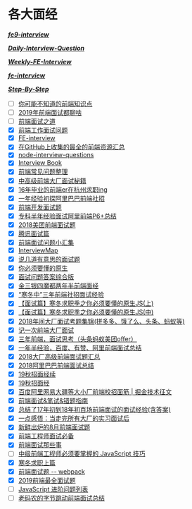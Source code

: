  #  各大面经 #
 
***[fe9-interview](https://github.com/frontend9/fe9-interview)***

***[Daily-Interview-Question](https://github.com/Advanced-Frontend/Daily-Interview-Question)***

***[Weekly-FE-Interview](https://github.com/airuikun/Weekly-FE-Interview)***

***[fe-interview](https://github.com/haizlin/fe-interview)***

***[Step-By-Step](https://github.com/YvetteLau/Step-By-Step)***

- [ ] [你可能不知道的前端知识点](https://github.com/justjavac/the-front-end-knowledge-you-may-not-know)
- [ ] [2019年前端面试都聊啥](https://mp.weixin.qq.com/s/e-IC588SZPJK2QRBm3KuHA)
- [ ] [前端面试之道](https://wangtunan.github.io/blog/interview/#javascript%E5%9F%BA%E7%A1%80%E7%9F%A5%E8%AF%86%E9%9D%A2%E8%AF%95%E9%A2%98)
- [x] [前端工作面试问题](https://h5bp.org/Front-end-Developer-Interview-Questions/translations/chinese/)
- [x] [FE-interview](https://github.com/qiu-deqing/FE-interview)
- [x] [在GitHub上收集的最全的前端资源汇总](https://github.com/helloqingfeng/Awsome-Front-End-learning-resource)
- [x] [node-interview-questions](https://github.com/jimuyouyou/node-interview-questions)
- [x] [Interview Book](https://github.com/Mountain-Buzhou/Interview-Book)
- [x] [前端常见问题整理](https://juejin.im/post/5ac43e7c6fb9a028d1414f84)
- [x] [中高级前端大厂面试秘籍](https://juejin.im/post/5c64d15d6fb9a049d37f9c20)
- [x] [16年毕业的前端er在杭州求职ing](https://juejin.im/post/5a64541bf265da3e2d338862)
- [x] [一年经验初探阿里巴巴前端社招](https://github.com/jawil/blog/issues/22)
- [x] [前端开发面试题](https://github.com/markyun/My-blog/tree/master/Front-end-Developer-Questions)
- [x] [专科半年经验面试阿里前端P6+总结](https://juejin.im/post/5a92c23b5188257a6b06110b)
- [x] [2018美团前端面试题](https://juejin.im/post/5a96c6326fb9a063626408c8)
- [x] [腾讯面试篇](https://juejin.im/post/5c1eec7bf265da61477034ae)
- [x] [前端面试问题小汇集](https://juejin.im/post/5abf8a25f265da23994ea8fa?utm_medium=fe&utm_source=weixinqun)
- [x] [InterviewMap](https://yuchengkai.cn/docs/frontend/#%E5%86%85%E7%BD%AE%E7%B1%BB%E5%9E%8B)
- [x] [说几道有意思的面试题](https://juejin.im/post/5c7a346f518825620677ebe8)
- [x] [你必须要懂的原生](https://juejin.im/post/5cab0c45f265da2513734390)
- [x] [面试问题答案综合版](https://github.com/poetries/FE-Interview-Questions/issues/2)
- [x] [金三银四魔都两年半前端面经](https://juejin.im/post/5cb87f9df265da03555c78ec)
- [x] [“寒冬中”三年前端社招面试经验](https://juejin.im/post/5cb99067f265da038860b239?from=groupmessage&isappinstalled=0)
- [x] [【面试篇】寒冬求职季之你必须要懂的原生JS(上)](https://juejin.im/post/5cab0c45f265da2513734390)
- [x] [【面试篇】寒冬求职季之你必须要懂的原生JS(中)](https://juejin.im/post/5cbd1e33e51d45789161d053)
- [x] [2018年间大厂面试考题集锦(拼多多、饿了么、头条、蚂蚁等)](https://juejin.im/post/5c6297626fb9a04a0e2dada7)
- [x] [记一次前端大厂面试](https://www.zhihu.com/question/41466747/answer/603319365)
- [x] [三年前端，面试思考（头条蚂蚁美团offer）](https://mp.weixin.qq.com/s?__biz=MzI5MjUxNjA4Mw==&mid=2247484348&idx=1&sn=18f6467ddcb4376be022f72e903f7ebc&chksm=ec017a20db76f33677f5677d53d2a52a5b168fdd758abb967c9be5d5f173ff55276e27b55e1d&scene=0&xtrack=1&ascene=56&devicetype=iOS12.0.1&version=16070322&nettype=WIFI&abtest_cookie=BQABAAoACwANABMAFAAFACOXHgBZmR4AhZkeAIqZHgCMmR4AAAA%3D&lang=zh_CN&fontScale=100&pass_ticket=mvN3L77m1anuvk9fxaZLFPLf2Tmj4Av4WWay1z2eWoAgWd0hb4uj7gNE8vxNGxAn&wx_header=1)
- [x] [一年半经验，百度、有赞、阿里前端面试总结](https://juejin.im/post/5befeb5051882511a8527dbe)
- [x] [2018大厂高级前端面试题汇总](https://mp.weixin.qq.com/s/T9vM95jj1GX3kaCOMCUGIw)
- [x] [2018阿里巴巴前端面试总结](https://blog.ihoey.com/posts/Interview/2018-02-28-alibaba-interview.html)
- [x] [19秋招面经续](https://juejin.im/post/5b7432076fb9a009820daa37)
- [x] [19秋招面经](https://juejin.im/post/5b5193e6e51d4519133fa700)
- [x] [百度阿里网易大疆等大小厂前端校招面筋 | 掘金技术征文](https://juejin.im/post/5bb470295188255c5e66f88f)
- [x] [前端面试&笔试&错题指南](https://github.com/forrany/Web-Project)
- [x] [总结了17年初到18年初百场前端面试的面试经验(含答案)](https://segmentfault.com/a/1190000015591521)
- [x] [一点感悟：当走完所有大厂的实习面试后](https://juejin.im/post/5b68f384f265da0fa00a3df0)
- [x] [新鲜出炉的8月前端面试题](https://segmentfault.com/a/1190000015916686)
- [x] [前端工程师面试必备](https://juejin.im/post/5cd0bdfc6fb9a031f10ca08c)
- [x] [前端面试那些事](https://juejin.im/post/5a59db5a518825732d7f8ce5)
- [ ] [中级前端工程师必须要掌握的 JavaScript 技巧](https://github.com/yeyan1996/JavaScript)
- [x] [寒冬求职上篇](https://juejin.im/post/5cdb7bc26fb9a0321557044d)
- [x] [前端面试题 -- webpack](https://github.com/Roamen/web-document/issues/7#w15)
- [x] [2019前端最全面试题](https://zhuanlan.zhihu.com/p/63962882?utm_source=wechat_session&utm_medium=social&utm_oi=663734070933196800)
- [ ] [JavaScript 进阶问题列表](https://juejin.im/post/5d0644976fb9a07ed064b0ca)
- [ ] [老码农的字节跳动前端面试总结](https://zhuanlan.zhihu.com/p/68974750)

